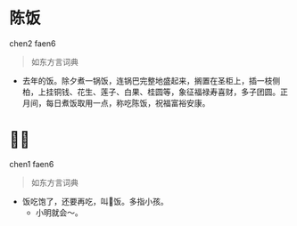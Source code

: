 # 陈饭
chen2 faen6
> 如东方言词典
- 去年的饭。除夕煮一锅饭，连锅巴完整地盛起来，搁置在圣柜上，插一枝侧柏，上挂铜钱、花生、莲子、白果、桂圆等，象征福禄寿喜财，多子团圆。正月间，每日煮饭取用一点，称吃陈饭，祝福富裕安康。

# 𩞦饭
chen1 faen6
> 如东方言词典
- 饭吃饱了，还要再吃，叫𩞦饭。多指小孩。
  - 小明就会～。
